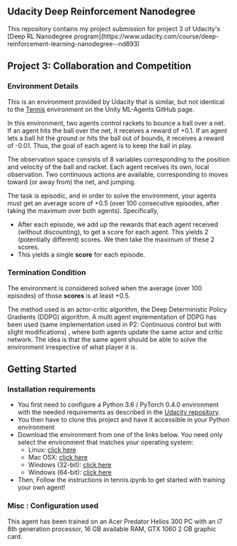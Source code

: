 ## Udacity Deep Reinforcement Nanodegree
</hr>
This repository contains my project submission for project 3 of Udacity's [Deep RL Nanodegree program](https://www.udacity.com/course/deep-reinforcement-learning-nanodegree--nd893)

## Project 3: Collaboration and Competition

</hr>

### Environment Details
This is an environment provided by Udacity that is similar, but not identical to the [Tennis](https://github.com/Unity-Technologies/ml-agents/blob/master/docs/Learning-Environment-Examples.md#tennis) environment on the Unity ML-Agents GitHub page.

In this environment, two agents control rackets to bounce a ball over a net. If an agent hits the ball over the net, it receives a reward of +0.1.  If an agent lets a ball hit the ground or hits the ball out of bounds, it receives a reward of -0.01.  Thus, the goal of each agent is to keep the ball in play.

The observation space consists of 8 variables corresponding to the position and velocity of the ball and racket. Each agent receives its own, local observation.  Two continuous actions are available, corresponding to moves toward (or away from) the net, and jumping.

The task is episodic, and in order to solve the environment, your agents must get an average score of +0.5 (over 100 consecutive episodes, after taking the maximum over both agents). Specifically,

- After each episode, we add up the rewards that each agent received (without discounting), to get a score for each agent. This yields 2 (potentially different) scores. We then take the maximum of these 2 scores.
- This yields a single **score** for each episode.


### Termination Condition
The environment is considered solved when the average (over 100 episodes) of those **scores** is at least +0.5.

The method used is an actor-critic algorithm, the Deep Deterministic Policy Gradients (DDPG) algorithm. A multi agent implementation of DDPG has been used (same implementation used in P2: Continuous control but with slight modifications) , where both agents update the same actor and critic network.
The idea is that the same agent should be able to solve the environment irrespective of what player it is.

## Getting Started

</hr>

### Installation requirements
- You first need to configure a Python 3.6 / PyTorch 0.4.0 environment with the needed requirements as described in the [Udacity repository](https://github.com/udacity/deep-reinforcement-learning#dependencies).</br>
- You then have to clone this project and have it accessible in your Python environment</br>
 - Download the environment from one of the links below. You need only select the environment that matches your operating system:
    - Linux: [click here](https://s3-us-west-1.amazonaws.com/udacity-drlnd/P3/Soccer/Soccer_Linux.zip)
    - Mac OSX: [click here](https://s3-us-west-1.amazonaws.com/udacity-drlnd/P3/Soccer/Soccer.app.zip)
    - Windows (32-bit): [click here](https://s3-us-west-1.amazonaws.com/udacity-drlnd/P3/Soccer/Soccer_Windows_x86.zip)
    - Windows (64-bit): [click here](https://s3-us-west-1.amazonaws.com/udacity-drlnd/P3/Soccer/Soccer_Windows_x86_64.zip)
- Then, Follow the instructions in tennis.ipynb to get started with training your own agent!

### Misc : Configuration used
This agent has been trained on an Acer Predator Helios 300 PC with an i7 8th generation processor, 16 GB available RAM, GTX 1060 2 GB graphic card.
